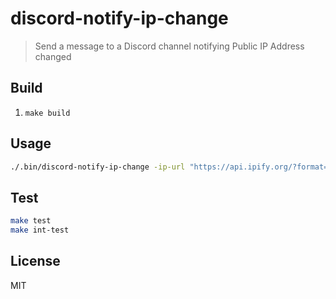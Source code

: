 # discord-notify-ip-change

> Send a message to a Discord channel notifying Public IP Address changed

## Build

1. `make build`

## Usage

```bash
./.bin/discord-notify-ip-change -ip-url "https://api.ipify.org/?format=json"
```

## Test

```bash
make test
make int-test
```

## License

MIT
